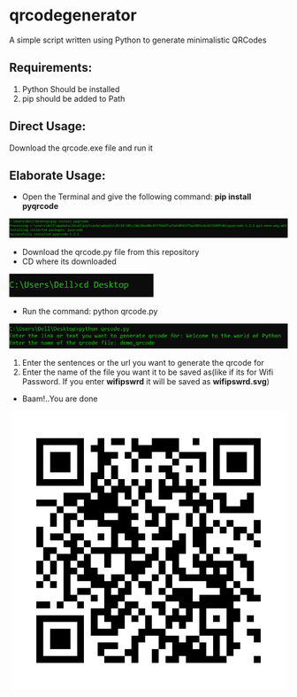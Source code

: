 # qrcodegenerator
A simple script written using Python to generate minimalistic QRCodes 

## Requirements:
1. Python Should be installed
2. pip should be added to Path

## Direct Usage:
Download the qrcode.exe file and run it

## Elaborate Usage:
* Open the Terminal and give the following command: **pip install pyqrcode**

![](images/install.PNG)
* Download the qrcode.py file from this repository
* CD where its downloaded
 
 ![](images/chdir.PNG)
* Run the command:
  python qrcode.py
  
![](images/run.PNG)
   
   1. Enter the sentences or the url you want to generate the qrcode for
   2. Enter the name of the file you want it to be saved as(like if its for Wifi Password. If you enter **wifipswrd** it will be saved as **wifipswrd.svg**)

* Baam!..You are done

![](/images/demo_qrcode.svg)


